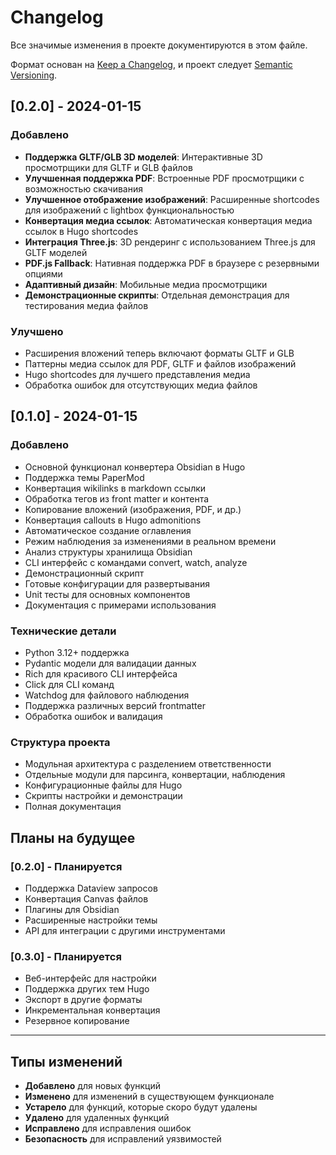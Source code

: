 # Changelog

Все значимые изменения в проекте документируются в этом файле.

Формат основан на [Keep a Changelog](https://keepachangelog.com/ru/1.0.0/),
и проект следует [Semantic Versioning](https://semver.org/lang/ru/).

## [0.2.0] - 2024-01-15

### Добавлено
- **Поддержка GLTF/GLB 3D моделей**: Интерактивные 3D просмотрщики для GLTF и GLB файлов
- **Улучшенная поддержка PDF**: Встроенные PDF просмотрщики с возможностью скачивания
- **Улучшенное отображение изображений**: Расширенные shortcodes для изображений с lightbox функциональностью
- **Конвертация медиа ссылок**: Автоматическая конвертация медиа ссылок в Hugo shortcodes
- **Интеграция Three.js**: 3D рендеринг с использованием Three.js для GLTF моделей
- **PDF.js Fallback**: Нативная поддержка PDF в браузере с резервными опциями
- **Адаптивный дизайн**: Мобильные медиа просмотрщики
- **Демонстрационные скрипты**: Отдельная демонстрация для тестирования медиа файлов

### Улучшено
- Расширения вложений теперь включают форматы GLTF и GLB
- Паттерны медиа ссылок для PDF, GLTF и файлов изображений
- Hugo shortcodes для лучшего представления медиа
- Обработка ошибок для отсутствующих медиа файлов

## [0.1.0] - 2024-01-15

### Добавлено
- Основной функционал конвертера Obsidian в Hugo
- Поддержка темы PaperMod
- Конвертация wikilinks в markdown ссылки
- Обработка тегов из front matter и контента
- Копирование вложений (изображения, PDF, и др.)
- Конвертация callouts в Hugo admonitions
- Автоматическое создание оглавления
- Режим наблюдения за изменениями в реальном времени
- Анализ структуры хранилища Obsidian
- CLI интерфейс с командами convert, watch, analyze
- Демонстрационный скрипт
- Готовые конфигурации для развертывания
- Unit тесты для основных компонентов
- Документация с примерами использования

### Технические детали
- Python 3.12+ поддержка
- Pydantic модели для валидации данных
- Rich для красивого CLI интерфейса
- Click для CLI команд
- Watchdog для файлового наблюдения
- Поддержка различных версий frontmatter
- Обработка ошибок и валидация

### Структура проекта
- Модульная архитектура с разделением ответственности
- Отдельные модули для парсинга, конвертации, наблюдения
- Конфигурационные файлы для Hugo
- Скрипты настройки и демонстрации
- Полная документация

## Планы на будущее

### [0.2.0] - Планируется
- Поддержка Dataview запросов
- Конвертация Canvas файлов
- Плагины для Obsidian
- Расширенные настройки темы
- API для интеграции с другими инструментами

### [0.3.0] - Планируется
- Веб-интерфейс для настройки
- Поддержка других тем Hugo
- Экспорт в другие форматы
- Инкрементальная конвертация
- Резервное копирование

---

## Типы изменений

- **Добавлено** для новых функций
- **Изменено** для изменений в существующем функционале
- **Устарело** для функций, которые скоро будут удалены
- **Удалено** для удаленных функций
- **Исправлено** для исправления ошибок
- **Безопасность** для исправлений уязвимостей
